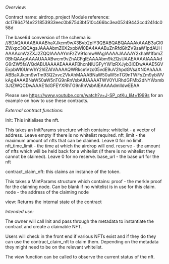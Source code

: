 *Overview:*

Contract name: airdrop_project
Module reference: dc178647f4e221853933eec0b875d3bf510c466bc3ea05249443ccd241dc058d

The base64 conversion of the schema is:
//8DAQAAAA8AAABhaXJkcm9wX3Byb2plY3QBABQABQAAAAkAAAB3aGl0ZWxpc3QQAgsJAAAAbmZ0X2xpbWl0BA4AAABuZnRfdGltZV9saW1pdAUHAAAAcmVzZXJ2ZQQIAAAAYmFzZV91cmwWAgIAAAAJAAAAY2xhaW1fbmZ0BhQAAgAAAAUAAABwcm9vZhACFgIEAAAAbm9kZQsUAAEAAAAIAAAAdG9rZW5faWQdABUIAAAAEAAAAFBhcnNlUGFyYW1zRXJyb3ICDwAAAE5GVExpbWl0UmVhY2hlZAIVAAAAQWRkcmVzc05vdE9uV2hpdGVsaXN0AhAAAABBaXJkcm9wTm93Q2xvc2VkAhMAAABNaW50aW5nTG9nTWFsZm9ybWVkAg4AAABNaW50aW5nTG9nRnVsbAIUAAAATWV0YURhdGFMb2dNYWxmb3JtZWQCDwAAAE1ldGFEYXRhTG9nRnVsbAIEAAAAdmlldwEEAA

Please see https://www.youtube.com/watch?v=J-SP_ptKu_I&t=1999s for an example on how to use these contracts.

*External contract functions:*

Init:  This initialises the nft.    

This takes an InitParams structure which contains:
    whitelist - a vector of address.  Leave empty if there is no whitelist required.
    nft_limit - the maximum amount of nfts that can be claimed.  Leave 0 for no limit.
    nft_time_limit - the time at which the airdrop will end.
    reserve - the amount of nfts which will be held back for a whitelist (if there is no whitelist they cannot be claimed).  Leave 0 for no reserve.
    base_url - the base url for the nft


contract_claim_nft:  this claims an instance of the token.

This takes a MintParams structure which contains:
    proof - the merkle proof for the claiming node.  Can be blank if no whitelist is in use for this claim.
    node - the address of the claiming node

view:   Returns the internal state of the contract

*Intended use:*

The owner will call Init and pass through the metadata to instantiate the contract and create a claimable NFT.

Users will check in the front end if various NFTs exist and if they do they can use the contract_claim_nft to claim them.  Depending on the metadata they might need to be on the relevant whitelist.

The view function can be called to observe the current status of the nft.